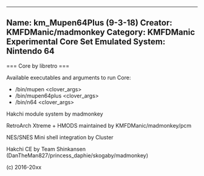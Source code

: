 -----------------------
Name: km_Mupen64Plus (9-3-18)
Creator: KMFDManic/madmonkey
Category: KMFDManic Experimental Core Set
Emulated System: Nintendo 64
-----------------------
=== Core by libretro ===

Available executables and arguments to run Core:
- /bin/mupen <rom> <clover_args>
- /bin/mupen64plus <rom> <clover_args>
- /bin/n64 <rom> <clover_args>

Hakchi module system by madmonkey

RetroArch Xtreme + HMODS maintained by KMFDManic/madmonkey/pcm

NES/SNES Mini shell integration by Cluster

Hakchi CE by Team Shinkansen (DanTheMan827/princess_daphie/skogaby/madmonkey)

(c) 2016-20xx
